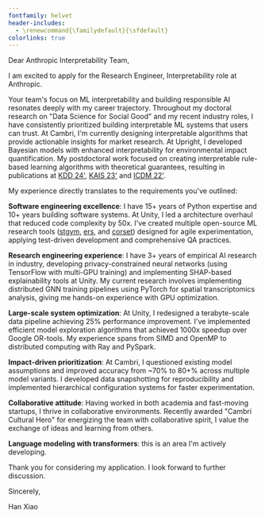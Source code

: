 ```yaml
---
fontfamily: helvet
header-includes:
  - \renewcommand{\familydefault}{\sfdefault}
colorlinks: true
---
```


Dear Anthropic Interpretability Team,

I am excited to apply for the Research Engineer, Interpretability role at Anthropic. 

Your team's focus on ML interpretability and building responsible AI resonates deeply with my career trajectory. Throughout my doctoral research on "Data Science for Social Good" and my recent industry roles, I have consistently prioritized building interpretable ML systems that users can trust. At Cambri, I'm currently designing interpretable algorithms that provide actionable insights for market research. At Upright, I developed Bayesian models with enhanced interpretability for environmental impact quantification. My postdoctoral work focused on creating interpretable rule-based learning algorithms with theoretical guarantees, resulting in publications at [KDD 24'](https://arxiv.org/pdf/2406.03059), [KAIS 23'](https://link.springer.com/article/10.1007/s10115-023-01930-6) and [ICDM 22'](https://ieeexplore.ieee.org/document/10027773). 

My experience directly translates to the requirements you've outlined:

**Software engineering excellence**: I have 15+ years of Python expertise and 10+ years building software systems. At Unity, I led a architecture overhaul that reduced code complexity by 50x. I've created multiple open-source ML research tools ([stgym](https://github.com/xiaohan2012/stgym), [ers](https://github.com/xiaohan2012/efficient-rashomon-rule-set), and [corset](https://github.com/DiverseMultiLabelClassificationRules/CORSET)) designed for agile experimentation, applying test-driven development and comprehensive QA practices.

**Research engineering experience**: I have 3+ years of empirical AI research in industry, developing privacy-constrained neural networks (using TensorFlow with multi-GPU training) and implementing SHAP-based explainability tools at Unity. My current research involves implementing distributed GNN training pipelines using PyTorch for spatial transcriptomics analysis, giving me hands-on experience with GPU optimization.

**Large-scale system optimization**: At Unity, I redesigned a terabyte-scale data pipeline achieving 25% performance improvement. I've implemented efficient model exploration algorithms that achieved 1000x speedup over Google OR-tools. My experience spans from SIMD and OpenMP to distributed computing with Ray and PySpark.

**Impact-driven prioritization**: At Cambri, I questioned existing model assumptions and improved accuracy from ~70% to 80+% across multiple model variants. I developed data snapshotting for reproducibility and implemented hierarchical configuration systems for faster experimentation.

**Collaborative attitude**: Having worked in both academia and fast-moving startups, I thrive in collaborative environments. Recently awarded "Cambri Cultural Hero" for energizing the team with collaborative spirit, I value the exchange of ideas and learning from others.

**Language modeling with transformers**: this is an area I'm actively developing.

Thank you for considering my application. I look forward to further discussion.

Sincerely,

Han Xiao
